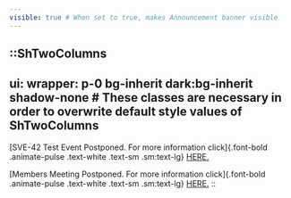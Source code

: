 ```yaml
---
visible: true # When set to true, makes Announcement banner visible
---
```


::ShTwoColumns
---
ui:
    wrapper: p-0 bg-inherit dark:bg-inherit shadow-none # These classes are necessary in order to overwrite default style values of ShTwoColumns
---
[SVE-42 Test Event Postponed. For more information click]{.font-bold .animate-pulse .text-white .text-sm .sm:text-lg} <a href="/oma-events/test-events" class="text-oma-blue-500 font-bold text-lg animate-pulse">HERE.</a>

[Members Meeting Postponed. For more information click]{.font-bold .animate-pulse .text-white .text-sm .sm:text-lg} <a href="/oma-events/members-meetings#oma-members-meetings" class="text-oma-blue-500 font-bold text-lg animate-pulse">HERE.</a>
::